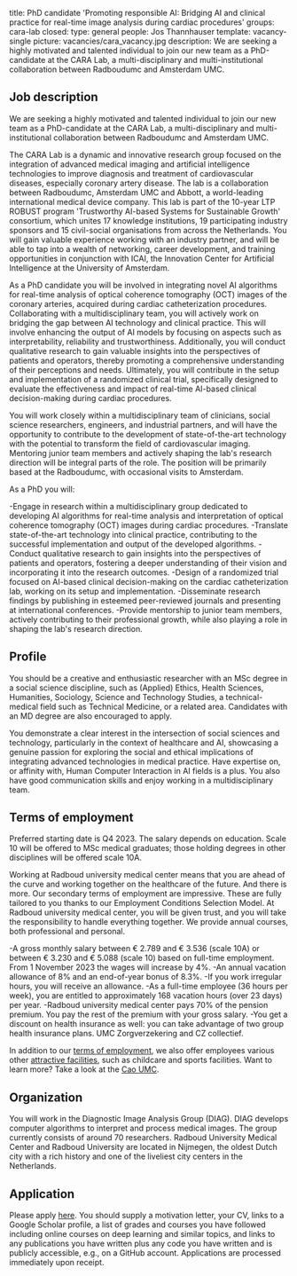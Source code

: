 title: PhD candidate 'Promoting responsible AI: Bridging AI and clinical practice for real-time image analysis during cardiac procedures'
groups: cara-lab
closed: 
type: general 
people: Jos Thannhauser
template: vacancy-single
picture: vacancies/cara_vacancy.jpg
description: We are seeking a highly motivated and talented individual to join our new team as a PhD-candidate at the CARA Lab, a multi-disciplinary and multi-institutional collaboration between Radboudumc and Amsterdam UMC.

## Job description

We are seeking a highly motivated and talented individual to join our new team as a PhD-candidate at the CARA Lab, a multi-disciplinary and multi-institutional collaboration between Radboudumc and Amsterdam UMC.

The CARA Lab is a dynamic and innovative research group focused on the integration of advanced medical imaging and artificial intelligence technologies to improve diagnosis and treatment of cardiovascular diseases, especially coronary artery disease. The lab is a collaboration between Radboudumc, Amsterdam UMC and Abbott, a world-leading international medical device company. This lab is part of the 10-year LTP ROBUST program 'Trustworthy AI-based Systems for Sustainable Growth' consortium, which unites 17 knowledge institutions, 19 participating industry sponsors and 15 civil-social organisations from across the Netherlands. You will gain valuable experience working with an industry partner, and will be able to tap into a wealth of networking, career development, and training opportunities in conjunction with ICAI, the Innovation Center for Artificial Intelligence at the University of Amsterdam.

As a PhD candidate you will be involved in integrating novel AI algorithms for real-time analysis of optical coherence tomography (OCT) images of the coronary arteries, acquired during cardiac catheterization procedures. Collaborating with a multidisciplinary team, you will actively work on bridging the gap between AI technology and clinical practice. This will involve enhancing the output of AI models by focusing on aspects such as interpretability, reliability and trustworthiness. Additionally, you will conduct qualitative research to gain valuable insights into the perspectives of patients and operators, thereby promoting a comprehensive understanding of their perceptions and needs. Ultimately, you will contribute in the setup and implementation of a randomized clinical trial, specifically designed to evaluate the effectiveness and impact of real-time AI-based clinical decision-making during cardiac procedures.

You will work closely within a multidisciplinary team of clinicians, social science researchers, engineers, and industrial partners, and will have the opportunity to contribute to the development of state-of-the-art technology with the potential to transform the field of cardiovascular imaging. Mentoring junior team members and actively shaping the lab's research direction will be integral parts of the role. The position will be primarily based at the Radboudumc, with occasional visits to Amsterdam.

As a PhD you will:

-Engage in research within a multidisciplinary group dedicated to developing AI algorithms for real-time analysis and interpretation of optical coherence tomography (OCT) images during cardiac procedures.
-Translate state-of-the-art technology into clinical practice, contributing to the successful implementation and output of the developed algorithms.
-Conduct qualitative research to gain insights into the perspectives of patients and operators, fostering a deeper understanding of their vision and incorporating it into the research outcomes.
-Design of a randomized trial focused on AI-based clinical decision-making on the cardiac catheterization lab, working on its setup and implementation.
-Disseminate research findings by publishing in esteemed peer-reviewed journals and presenting at international conferences.
-Provide mentorship to junior team members, actively contributing to their professional growth, while also playing a role in shaping the lab's research direction.

## Profile

You should be a creative and enthusiastic researcher with an MSc degree in a social science discipline, such as (Applied) Ethics, Health Sciences, Humanities, Sociology, Science and Technology Studies, a technical-medical field such as Technical Medicine, or a related area. Candidates with an MD degree are also encouraged to apply.

You demonstrate a clear interest in the intersection of social sciences and technology, particularly in the context of healthcare and AI, showcasing a genuine passion for exploring the social and ethical implications of integrating advanced technologies in medical practice. Have expertise on, or affinity with, Human Computer Interaction in AI fields is a plus. You also have good communication skills and enjoy working in a multidisciplinary team. 

## Terms of employment
Preferred starting date is Q4 2023. The salary depends on education. Scale 10 will be offered to MSc medical graduates; those holding degrees in other disciplines will be offered scale 10A.

Working at Radboud university medical center means that you are ahead of the curve and working together on the healthcare of the future. And there is more. Our secondary terms of employment are impressive. These are fully tailored to you thanks to our Employment Conditions Selection Model. At Radboud university medical center, you will be given trust, and you will take the responsibility to handle everything together. We provide annual courses, both professional and personal.

-A gross monthly salary between € 2.789 and € 3.536 (scale 10A) or between € 3.230 and € 5.088 (scale 10) based on full-time employment.  
From 1 November 2023 the wages will increase by 4%.
-An annual vacation allowance of 8% and an end-of-year bonus of 8.3%.
-If you work irregular hours, you will receive an allowance.
-As a full-time employee (36 hours per week), you are entitled to approximately 168 vacation hours (over 23 days) per year.
-Radboud university medical center pays 70% of the pension premium. You pay the rest of the premium with your gross salary.
-You get a discount on health insurance as well: you can take advantage of two group health insurance plans. UMC Zorgverzekering and CZ collectief.

In addition to our [terms of employment](https://www.radboudumc.nl/werken-bij/wat-bieden-wij/arbeidsvoorwaarden), we also offer employees various other [attractive facilities](https://www.radboudumc.nl/werken-bij/wat-bieden-wij/faciliteiten), such as childcare and sports facilities. Want to learn more? Take a look at the [Cao UMC](https://www.nfu.nl/voor-umc-medewerkers/cao-universitair-medische-centra).

## Organization
You will work in the Diagnostic Image Analysis Group (DIAG). DIAG develops computer algorithms to interpret and process medical images. The group currently consists of around 70 researchers. Radboud University Medical Center and Radboud University are located in Nijmegen, the oldest Dutch city with a rich history and one of the liveliest city centers in the Netherlands. 

## Application
Please apply [here](https://www.radboudumc.nl/en/vacancies/138103-phd-candidate-promoting-responsible-ai-bridging-ai-and-clinical-practice-for-real-time-image). You should supply a motivation letter, your CV, links to a Google Scholar profile, a list of grades and courses you have followed including online courses on deep learning and similar topics, and links to any publications you have written plus any code you have written and is publicly accessible, e.g., on a GitHub account. Applications are processed immediately upon receipt. 
